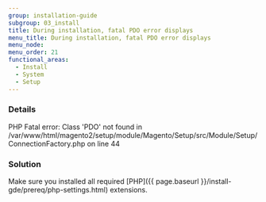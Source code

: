 ```yaml
---
group: installation-guide
subgroup: 03_install
title: During installation, fatal PDO error displays
menu_title: During installation, fatal PDO error displays
menu_node:
menu_order: 21
functional_areas:
  - Install
  - System
  - Setup
---
```


### Details

PHP Fatal error:  Class 'PDO' not found in /var/www/html/magento2/setup/module/Magento/Setup/src/Module/Setup/ConnectionFactory.php on line 44

### Solution

Make sure you installed all required [PHP]({{ page.baseurl }}/install-gde/prereq/php-settings.html) extensions.
